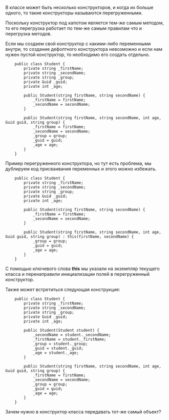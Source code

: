 В классе может быть несколько конструкторов, и когда их больше одного, то такие конструкторы называются перегруженными.

Поскольку конструктор под капотом является тем-же самым методом, то его перегрузка работает по тем-же самым правилам что и перегрузка методов.

Если мы создаем свой конструктор с какими-либо переменными внутри, то создание дефолтного конструктора невозможно и если нам нужен пустой конструктор, то необходимо его создать отдельно.


```Csharp
    public class Student {
        private string _firstName;
        private string _secondName;
        private string _group;
        private Guid _guid;
        private int _age;

        public Student(string firstName, string secondName) {
            _firstName = firstName;
            _secondName = secondName;
        }

        public Student(string firstName, string secondName, int age, Guid guid, string group) {
            _firstName = firstName;
            _secondName = secondName;
            _group = group;
            _guid = guid;
            _age = age;
        }
    }
```
Пример перегруженного конструктора, но тут есть проблема, мы дублируем код присваивания переменных и этого можно избежать.
```Csharp
    public class Student {
        private string _firstName;
        private string _secondName;
        private string _group;
        private Guid _guid;
        private int _age;

        public Student(string firstName, string secondName) {
            _firstName = firstName;
            _secondName = secondName;
        }

        public Student(string firstName, string secondName, int age, Guid guid, string group) : this(firstName, secondName) {
            _group = group;
            _guid = guid;
            _age = age;
        }
    }
```

С помощью ключевого слова **this** мы указали на экземпляр текущего класса и перенаправили инициализации полей в перегруженный конструктор.

Также может встретиться следующая конструкция:

```Csharp
    public class Student {
        private string _firstName;
        private string _secondName;
        private string _group;
        private Guid _guid;
        private int _age;

        public Student(Student student) {
            _secondName = student._secondName;
            _firstName = student._firstName;
            _group = student._group;
            _guid = student._guid;
            _age = student._age;
        }

        public Student(string firstName, string secondName, int age, Guid guid, string group) {
            _firstName = firstName;
            _secondName = secondName;
            _group = group;
            _guid = guid;
            _age = age;
        }
    }
```
Зачем нужно в конструктор класса передавать тот-же самый объект?
